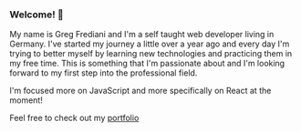 ### Welcome! 👋

My name is Greg Frediani and I'm a self taught web developer living in Germany. I've started my journey a little over a year ago and every day I'm trying to better myself by learning new technologies and practicing them in my free time. This is something that I'm passionate about and I'm looking forward to my first step into the professional field.

I'm focused more on JavaScript and more specifically on React at the moment!

Feel free to check out my [portfolio](https://gregfrediani.herokuapp.com)

<!--
**Gregxd11/Gregxd11** is a ✨ _special_ ✨ repository because its `README.md` (this file) appears on your GitHub profile.

Here are some ideas to get you started:

- 🔭 I’m currently working on ...
- 🌱 I’m currently learning ...
- 👯 I’m looking to collaborate on ...
- 🤔 I’m looking for help with ...
- 💬 Ask me about ...
- 📫 How to reach me: ...
- 😄 Pronouns: ...
- ⚡ Fun fact: ...
-->
